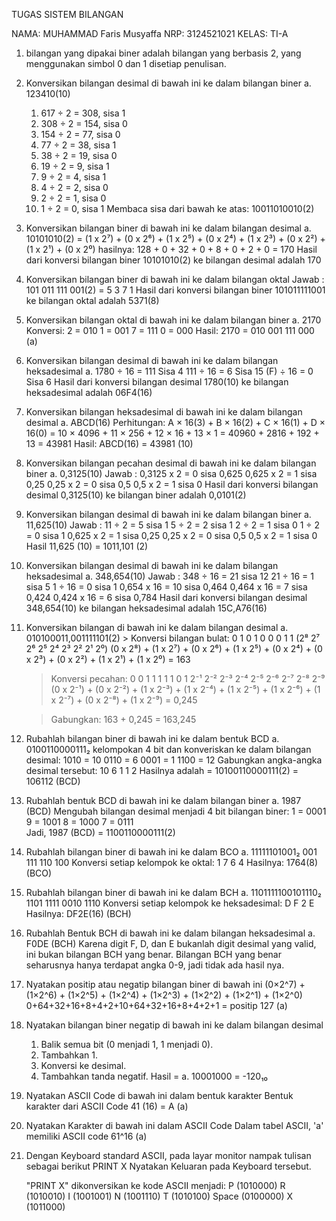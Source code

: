 TUGAS SISTEM BILANGAN

NAMA: MUHAMMAD Faris Musyaffa
NRP: 3124521021
KELAS: TI-A

1. bilangan yang dipakai biner adalah bilangan yang berbasis 2, yang menggunakan simbol 0 dan 1 disetiap penulisan.



2. Konversikan bilangan desimal di bawah ini ke dalam bilangan biner a. 123410(10)
    1. 617 ÷ 2 = 308, sisa 1
    2. 308 ÷ 2 = 154, sisa 0
    3. 154 ÷ 2 = 77, sisa 0
    4. 77 ÷ 2 = 38, sisa 1
    5. 38 ÷ 2 = 19, sisa 0
    6. 19 ÷ 2 = 9, sisa 1
    7. 9 ÷ 2 = 4, sisa 1
    8. 4 ÷ 2 = 2, sisa 0
    9. 2 ÷ 2 = 1, sisa 0
    10. 1 ÷ 2 = 0, sisa 1 Membaca sisa dari bawah ke atas: 10011010010(2)



3. Konversikan bilangan biner di bawah ini ke dalam bilangan desimal
   a. 10101010(2) = (1 x 2⁷) + (0 x 2⁶) + (1 x 2⁵) + (0 x 2⁴) + (1 x 2³) + (0 x 2²) + (1 x 2¹) + (0 x 2⁰)
   hasilnya:
   128 + 0 + 32 + 0 + 8 + 0 + 2 + 0 = 170
   Hasil dari konversi bilangan biner 10101010(2) ke bilangan desimal adalah 170



4. Konversikan bilangan biner di bawah ini ke dalam bilangan oktal
   Jawab : 101 011 111 001(2) = 5 3 7 1 
   Hasil dari konversi bilangan biner 101011111001 ke bilangan oktal adalah 5371(8)



5. Konversikan bilangan oktal di bawah ini ke dalam bilangan biner 
   a. 2170 Konversi: 2 = 010  1 = 001  7 = 111  0 = 000 
   Hasil: 2170 = 010 001 111 000 (a)



6. Konversikan bilangan desimal di bawah ini ke dalam bilangan heksadesimal 
   a. 1780 ÷ 16 = 111 Sisa 4 111 ÷ 16 = 6 Sisa 15 (F) ÷ 16 = 0 Sisa 6
   Hasil dari konversi bilangan desimal 1780(10) ke bilangan heksadesimal adalah 06F4(16)



7. Konversikan bilangan heksadesimal di bawah ini ke dalam bilangan desimal
   a. ABCD(16) Perhitungan: A × 16(3) + B × 16(2) + C × 16(1) + D × 16(0) = 10 × 4096 + 11 × 256 + 12 × 16 + 13 × 1 
   = 40960 + 2816 + 192 + 13 = 43981
   Hasil: ABCD(16) = 43981 (10)



8. Konversikan bilangan pecahan desimal di bawah ini ke dalam bilangan biner
   a. 0,3125(10) Jawab : 0,3125 x 2 = 0 sisa 0,625 0,625 x 2 = 1 sisa 0,25 0,25 x 2 = 0 sisa 0,5 0,5 x 2 = 1 sisa 0 
   Hasil dari konversi bilangan desimal 0,3125(10) ke bilangan biner adalah 0,0101(2)



9. Konversikan bilangan desimal di bawah ini ke dalam bilangan biner
   a. 11,625(10) Jawab : 11 ÷ 2 = 5 sisa 1 5 ÷ 2 = 2 sisa 1 2 ÷ 2 = 1 sisa 0 1 ÷ 2 = 0 sisa 1
   0,625 x 2 = 1 sisa 0,25  0,25 x 2 = 0 sisa 0,5  0,5 x 2 = 1 sisa 0
   Hasil 11,625 (10) = 1011,101 (2)



10. Konversikan bilangan desimal di bawah ini ke dalam bilangan heksadesimal 
    a. 348,654(10) Jawab : 348 ÷ 16 = 21 sisa 12 21 ÷ 16 = 1 sisa 5 1 ÷ 16 = 0 sisa 1
    0,654 x 16 = 10 sisa 0,464 0,464 x 16 = 7 sisa 0,424 0,424 x 16 = 6 sisa 0,784 
    Hasil dari konversi bilangan desimal 348,654(10) ke bilangan heksadesimal adalah 15C,A76(16)




11. Konversikan bilangan di bawah ini ke dalam bilangan desimal 
    a. 010100011,001111101(2) > Konversi bilangan bulat: 0 1 0 1 0 0 0 1 1 (2⁸ 2⁷ 2⁶ 2⁵ 2⁴ 2³ 2² 2¹ 2⁰) 
    (0 x 2⁸) + (1 x 2⁷) + (0 x 2⁶) + (1 x 2⁵) + (0 x 2⁴) + (0 x 2³) + (0 x 2²) + (1 x 2¹) + (1 x 2⁰) = 163 
    
    > Konversi pecahan: 0 0 1 1 1 1 1 0 1 2⁻¹ 2⁻² 2⁻³ 2⁻⁴ 2⁻⁵ 2⁻⁶ 2⁻⁷ 2⁻⁸ 2⁻⁹ 
    (0 x 2⁻¹) + (0 x 2⁻²) + (1 x 2⁻³) + (1 x 2⁻⁴) + (1 x 2⁻⁵) + (1 x 2⁻⁶) + (1 x 2⁻⁷) + (0 x 2⁻⁸) + (1 x 2⁻⁹) = 0,245
    
    > Gabungkan: 163 + 0,245 = 163,245



12. Rubahlah bilangan biner di bawah ini ke dalam bentuk BCD
    a. 0100110000111₂
    kelompokan 4 bit dan konveriskan ke dalam bilangan desimal: 1010 = 10   0110 = 6   0001 = 1   1100 = 12
    Gabungkan angka-angka desimal tersebut: 10 6 1 1 2 
    Hasilnya adalah = 10100110000111(2) = 106112 (BCD)



13. Rubahlah bentuk BCD di bawah ini ke dalam bilangan biner
    a. 1987 (BCD) 
    Mengubah bilangan desimal menjadi 4 bit bilangan biner: 1 = 0001   9 = 1001   8 = 1000   7 = 0111  
    Jadi, 1987 (BCD) = 1100110000111(2)



14. Rubahlah bilangan biner di bawah ini ke dalam BCO 
    a. 11111101001₂ 001 111 110 100 
    Konversi setiap kelompok ke oktal: 1 7 6 4
    Hasilnya: 1764(8) (BCO)



15. Rubahlah bilangan biner di bawah ini ke dalam BCH
    a. 1101111100101110₂ 1101 1111 0010 1110 
    Konversi setiap kelompok ke heksadesimal: D F 2 E 
    Hasilnya: DF2E(16) (BCH)



16. Rubahlah Bentuk BCH di bawah ini ke dalam bilangan heksadesimal 
    a. F0DE (BCH) Karena digit F, D, dan E bukanlah digit desimal yang valid, ini bukan bilangan BCH yang benar. Bilangan BCH yang benar 
    seharusnya hanya terdapat angka 0-9, jadi tidak ada hasil nya.



17. Nyatakan positip atau negatip bilangan biner di bawah ini 
    (0×2^7) + (1×2^6) + (1×2^5) + (1×2^4) + (1×2^3) + (1×2^2) + (1×2^1) + (1×2^0) 
    0+64+32+16+8+4+2+10+64+32+16+8+4+2+1 = positip 127 (a)



18. Nyatakan bilangan biner negatip di bawah ini ke dalam bilangan desimal 
    1. Balik semua bit (0 menjadi 1, 1 menjadi 0).
    2. Tambahkan 1.
    3. Konversi ke desimal.
    4. Tambahkan tanda negatif.
    Hasil = a. 10001000 = -120₁₀



19. Nyatakan ASCII Code di bawah ini dalam bentuk karakter 
    Bentuk karakter dari ASCII Code 41 (16) = A (a)



20. Nyatakan Karakter di bawah ini dalam ASCII Code
    Dalam tabel ASCII, 'a' memiliki ASCII code 61^16 (a)



21. Dengan Keyboard standard ASCII, pada layar monitor nampak tulisan sebagai
    berikut
                     PRINT X
      Nyatakan Keluaran pada Keyboard tersebut. 

    "PRINT X" dikonversikan ke kode ASCII menjadi:
    P (1010000) R (1010010) I (1001001) N (1001110) T (1010100) Space (0100000) X (1011000)



